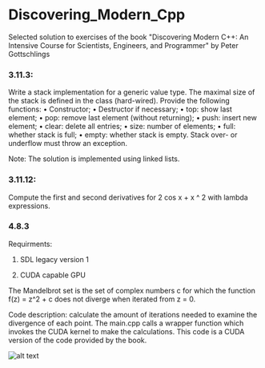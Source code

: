 # Discovering_Modern_Cpp
Selected solution to exercises of the book "Discovering Modern C++: An Intensive Course for Scientists, Engineers, and Programmer" by Peter Gottschlings

### 3.11.3: 
Write a stack implementation for a generic value type. The maximal size of the stack is
defined in the class (hard-wired). Provide the following functions:
• Constructor;
• Destructor if necessary;
• top: show last element;
• pop: remove last element (without returning);
• push: insert new element;
• clear: delete all entries;
• size: number of elements;
• full: whether stack is full;
• empty: whether stack is empty.
Stack over- or underflow must throw an exception.


Note: The solution is implemented using linked lists.

### 3.11.12:
Compute the first and second derivatives for 2 cos x + x ^ 2 with lambda expressions.

### 4.8.3
Requirments:

 1) SDL legacy version 1
 
 2) CUDA capable GPU
 
The Mandelbrot set is the set of complex numbers c for which the function f(z) = z^2 + c does not diverge when iterated from z = 0.

Code description: calculate the amount of iterations needed to examine the divergence of each point. The main.cpp calls a wrapper function which invokes the CUDA
kernel to make the calculations. This code is a CUDA version of the code provided by the book. 

![alt text](https://github.com/vtsimpouris/Discovering_Modern_Cpp/blob/master/Chapter4/Complex_numbers_4.8.3/Mandelbrot_CUDA/mandelbrot.PNG)
